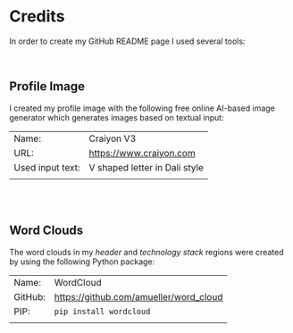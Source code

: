 # Credits

In order to create my GitHub README page I used several tools:

<br>

## Profile Image

I created my profile image with the following free online AI-based image generator which generates images based on textual input:

|     |     |
| --- | --- |
| Name:            | Craiyon V3 |
| URL:             | <https://www.craiyon.com> |
| Used input text: | V shaped letter in Dali style |
|                  |                               |

<br><br>

## Word Clouds

The word clouds in my _header_ and _technology stack_ regions were created by using the following Python package:

|     |     |
| --- | --- |
| Name:     | WordCloud |
| GitHub:   | <https://github.com/amueller/word_cloud> |
| PIP:      | `pip install wordcloud`                  |
|           |                                          |
